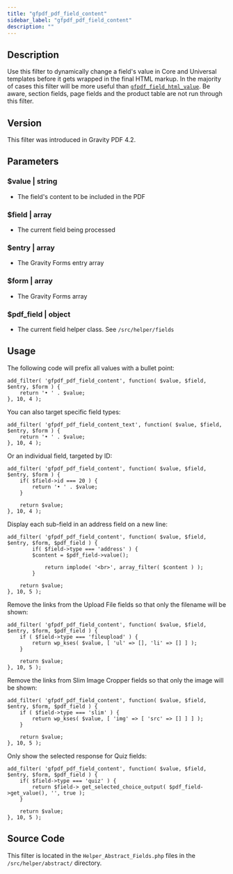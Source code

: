 ```yaml
---
title: "gfpdf_pdf_field_content"
sidebar_label: "gfpdf_pdf_field_content"
description: ""
---
```




## Description 

Use this filter to dynamically change a field's value in Core and Universal templates before it gets wrapped in the final HTML markup. In the majority of cases this filter will be more useful than [`gfpdf_field_html_value`](gfpdf_field_html_value.md). Be aware, section fields, page fields and the product table are not run through this filter.

## Version 

This filter was introduced in Gravity PDF 4.2.

## Parameters 

### $value | string
*  The field's content to be included in the PDF

### $field | array
*  The current field being processed

### $entry | array
*  The Gravity Forms entry array

### $form | array
*  The Gravity Forms array

### $pdf_field | object
*  The current field helper class. See `/src/helper/fields`

## Usage 

The following code will prefix all values with a bullet point:

```
add_filter( 'gfpdf_pdf_field_content', function( $value, $field, $entry, $form ) {
	return '• ' . $value;
}, 10, 4 );
```

You can also target specific field types:

```
add_filter( 'gfpdf_pdf_field_content_text', function( $value, $field, $entry, $form ) {
	return '• ' . $value;
}, 10, 4 );
```

Or an individual field, targeted by ID:

```
add_filter( 'gfpdf_pdf_field_content', function( $value, $field, $entry, $form ) {
	if( $field->id === 20 ) {
		return '• ' . $value;
	}

	return $value;
}, 10, 4 );
```

Display each sub-field in an address field on a new line:

```
add_filter( 'gfpdf_pdf_field_content', function( $value, $field, $entry, $form, $pdf_field ) {
        if( $field->type === 'address' ) {
	    $content = $pdf_field->value();

            return implode( '<br>', array_filter( $content ) );
        }

	return $value;
}, 10, 5 );
```

Remove the links from the Upload File fields so that only the filename will be shown:

```
add_filter( 'gfpdf_pdf_field_content', function( $value, $field, $entry, $form, $pdf_field ) {
	if ( $field->type === 'fileupload' ) {
		return wp_kses( $value, [ 'ul' => [], 'li' => [] ] );
	}

	return $value;
}, 10, 5 );
```

Remove the links from Slim Image Cropper fields so that only the image will be shown:

```
add_filter( 'gfpdf_pdf_field_content', function( $value, $field, $entry, $form, $pdf_field ) {
	if ( $field->type === 'slim' ) {
		return wp_kses( $value, [ 'img' => [ 'src' => [] ] ] );
	}

	return $value;
}, 10, 5 );
```

Only show the selected response for Quiz fields:

```
add_filter( 'gfpdf_pdf_field_content', function( $value, $field, $entry, $form, $pdf_field ) {
	if( $field->type === 'quiz' ) {
		return $field-> get_selected_choice_output( $pdf_field->get_value(), '', true );
	}

	return $value;
}, 10, 5 );
```

## Source Code 

This filter is located in the `Helper_Abstract_Fields.php` files in the `/src/helper/abstract/` directory.
